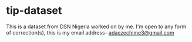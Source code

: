 # tip-dataset
This is a dataset from DSN Nigeria worked on by me. I'm open to any form of correction(s), this is my email address- adaezechime3@gmail.com
